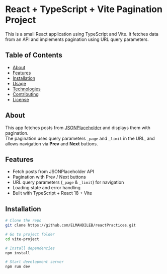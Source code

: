 # React + TypeScript + Vite Pagination Project

This is a small React application using TypeScript and Vite. It fetches data from an API and implements pagination using URL query parameters.

## Table of Contents
- [About](#about)
- [Features](#features)
- [Installation](#installation)
- [Usage](#usage)
- [Technologies](#technologies)
- [Contributing](#contributing)
- [License](#license)

## About
This app fetches posts from [JSONPlaceholder](https://jsonplaceholder.typicode.com/) and displays them with pagination.  
The pagination uses query parameters `_page` and `_limit` in the URL, and allows navigation via **Prev** and **Next** buttons.

## Features
- Fetch posts from JSONPlaceholder API
- Pagination with Prev / Next buttons
- URL query parameters (`_page` & `_limit`) for navigation
- Loading state and error handling
- Built with TypeScript + React 18 + Vite

## Installation

```bash
# Clone the repo
git clone https://github.com/ELMAHDILEB/reactPractices.git

# Go to project folder
cd vite-project

# Install dependencies
npm install

# Start development server
npm run dev
